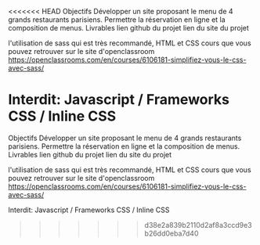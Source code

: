 <<<<<<< HEAD
Objectifs
Développer un site proposant le menu de 4 grands restaurants parisiens.
Permettre la réservation en ligne et la composition de menus.
Livrables
lien github du projet
lien du site du projet

l'utilisation de sass qui est très recommandé, HTML et CSS
 cours que vous pouvez retrouver sur le site d'openclassroom
 https://openclassrooms.com/en/courses/6106181-simplifiez-vous-le-css-avec-sass/



Interdit: Javascript / Frameworks CSS / Inline CSS
=======
Objectifs
Développer un site proposant le menu de 4 grands restaurants parisiens.
Permettre la réservation en ligne et la composition de menus.
Livrables
lien github du projet
lien du site du projet

l'utilisation de sass qui est très recommandé, HTML et CSS
 cours que vous pouvez retrouver sur le site d'openclassroom
 https://openclassrooms.com/en/courses/6106181-simplifiez-vous-le-css-avec-sass/



Interdit: Javascript / Frameworks CSS / Inline CSS
>>>>>>> d38e2a839b2110d2af8a3ccd9e3b26dd0eba7d40
